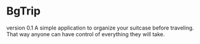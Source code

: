 # BgTrip

version 0.1
A simple application to organize your suitcase before traveling.
That way anyone can have control of everything they will take.
